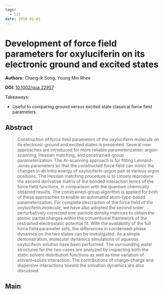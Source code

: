 ```yaml
---
tags:
  - lit
date: 2010-01-01
---
```


# Development of force field parameters for oxyluciferin on its electronic ground and excited states

**Authors:** Chang‐Ik Song, Young Min Rhee

**DOI:** [10.1002/qua.22957](https://doi.org/10.1002/qua.22957)

<!-- more -->

Takeaways:

-   Useful to comparing ground versus excited state classical force field parameters.

## Abstract

> Construction of force field parameters of the oxyluciferin molecule on its electronic ground and excited states is presented. Several new approaches are introduced for more reliable parameterization: argon-scanning, Hessian matching, and constrained-group parameterization. The Ar-scanning approach is for fitting Lennard-Jones parameters so that the constructed force field can mimic the changes in ab initio energy of oxyluciferin-argon pair at various argon positions. The Hessian matching procedure is to closely reproduce the second derivative matrix of the bonded interaction terms of the force field functions, in comparison with the quantum chemically obtained results. The constrained-group algorithm is applied for both of these approaches to enable an automated atom-type-based parameterization. For complete description of the force field of the oxyluciferin molecule, we have also adopted the second order perturbatively corrected one-particle density matrices to obtain the atomic partial charges within the conventional framework of the restrained electrostatic potential fit. With the availability of the full force field parameter sets, the differences in condensed-phase dynamics on the two states can be investigated. As a simple demonstration, molecular dynamics simulations of aqueous oxyluciferin solution have been performed. The surrounding water structures for the two cases are analyzed by inspecting both the static solvent distribution functions as well as time variation of solvent–solute interaction. The contributions of charge–charge and dispersive interactions toward the solvation dynamics are also discussed.

## Main
